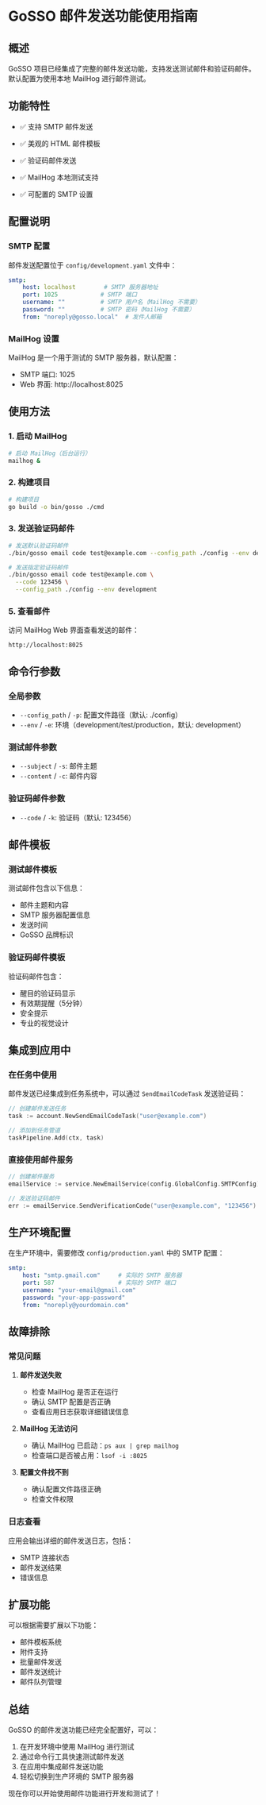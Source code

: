 # GoSSO 邮件发送功能使用指南

## 概述

GoSSO 项目已经集成了完整的邮件发送功能，支持发送测试邮件和验证码邮件。默认配置为使用本地 MailHog 进行邮件测试。

## 功能特性

- ✅ 支持 SMTP 邮件发送
- ✅ 美观的 HTML 邮件模板
- ✅ 验证码邮件发送

- ✅ MailHog 本地测试支持
- ✅ 可配置的 SMTP 设置

## 配置说明

### SMTP 配置

邮件发送配置位于 `config/development.yaml` 文件中：

```yaml
smtp:
    host: localhost        # SMTP 服务器地址
    port: 1025            # SMTP 端口
    username: ""          # SMTP 用户名（MailHog 不需要）
    password: ""          # SMTP 密码（MailHog 不需要）
    from: "noreply@gosso.local"  # 发件人邮箱
```

### MailHog 设置

MailHog 是一个用于测试的 SMTP 服务器，默认配置：
- SMTP 端口: 1025
- Web 界面: http://localhost:8025

## 使用方法

### 1. 启动 MailHog

```bash
# 启动 MailHog（后台运行）
mailhog &
```

### 2. 构建项目

```bash
# 构建项目
go build -o bin/gosso ./cmd
```

### 3. 发送验证码邮件

```bash
# 发送默认验证码邮件
./bin/gosso email code test@example.com --config_path ./config --env development

# 发送指定验证码邮件
./bin/gosso email code test@example.com \
  --code 123456 \
  --config_path ./config --env development
```

### 5. 查看邮件

访问 MailHog Web 界面查看发送的邮件：
```
http://localhost:8025
```

## 命令行参数

### 全局参数

- `--config_path` / `-p`: 配置文件路径（默认: ./config）
- `--env` / `-e`: 环境（development/test/production，默认: development）

### 测试邮件参数

- `--subject` / `-s`: 邮件主题
- `--content` / `-c`: 邮件内容

### 验证码邮件参数

- `--code` / `-k`: 验证码（默认: 123456）

## 邮件模板

### 测试邮件模板

测试邮件包含以下信息：
- 邮件主题和内容
- SMTP 服务器配置信息
- 发送时间
- GoSSO 品牌标识

### 验证码邮件模板

验证码邮件包含：
- 醒目的验证码显示
- 有效期提醒（5分钟）
- 安全提示
- 专业的视觉设计

## 集成到应用中

### 在任务中使用

邮件发送已经集成到任务系统中，可以通过 `SendEmailCodeTask` 发送验证码：

```go
// 创建邮件发送任务
task := account.NewSendEmailCodeTask("user@example.com")

// 添加到任务管道
taskPipeline.Add(ctx, task)
```

### 直接使用邮件服务

```go
// 创建邮件服务
emailService := service.NewEmailService(config.GlobalConfig.SMTPConfig)

// 发送验证码邮件
err := emailService.SendVerificationCode("user@example.com", "123456")


```

## 生产环境配置

在生产环境中，需要修改 `config/production.yaml` 中的 SMTP 配置：

```yaml
smtp:
    host: "smtp.gmail.com"     # 实际的 SMTP 服务器
    port: 587                  # 实际的 SMTP 端口
    username: "your-email@gmail.com"
    password: "your-app-password"
    from: "noreply@yourdomain.com"
```

## 故障排除

### 常见问题

1. **邮件发送失败**
   - 检查 MailHog 是否正在运行
   - 确认 SMTP 配置是否正确
   - 查看应用日志获取详细错误信息

2. **MailHog 无法访问**
   - 确认 MailHog 已启动：`ps aux | grep mailhog`
   - 检查端口是否被占用：`lsof -i :8025`

3. **配置文件找不到**
   - 确认配置文件路径正确
   - 检查文件权限

### 日志查看

应用会输出详细的邮件发送日志，包括：
- SMTP 连接状态
- 邮件发送结果
- 错误信息

## 扩展功能

可以根据需要扩展以下功能：
- 邮件模板系统
- 附件支持
- 批量邮件发送
- 邮件发送统计
- 邮件队列管理

## 总结

GoSSO 的邮件发送功能已经完全配置好，可以：
1. 在开发环境中使用 MailHog 进行测试
2. 通过命令行工具快速测试邮件发送
3. 在应用中集成邮件发送功能
4. 轻松切换到生产环境的 SMTP 服务器

现在你可以开始使用邮件功能进行开发和测试了！